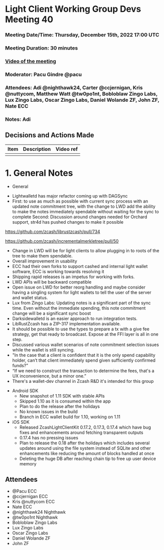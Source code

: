 # Light Client Working Group Devs Meeting 40
### Meeting Date/Time: Thursday, December 15th, 2022 17:00 UTC
### Meeting Duration: 30 minutes
### [Video of the meeting](not-recorded)
### Moderator: Pacu Gindre @pacu
### Attendees: Adi @nighthawk24, Carter @ccjernigan, Kris @nuttycom, Matthew Watt @tw0po1nt, Bobloblaw Zingo Labs, Lux Zingo Labs, Oscar Zingo Labs, Daniel Wolande ZF, John ZF, Nate ECC
### Notes: Adi

## Decisions and Actions Made
| Item | Description | Video ref |
| ------------- | ----------- | --------- |
| | ||


# 1. General Notes
* General
 - Lightwalletd has major refactor coming up with DAGSync
 - First: to use as much as possible with current sync process with an updated note commitment tree, with the change to LWD add the ability to make the notes immediately spendable without waiting for the sync to complete
Second: Discussion around changes needed for Orchard support, str4d has pushed changes to make it possible

https://github.com/zcash/librustzcash/pull/734

https://github.com/zcash/incrementalmerkletree/pull/50

 - Change in LWD will be for light clients to allow plugging in to roots of the tree to make them spendable.
 - Overall improvement in usability
 - ECC had their own forks to support cashed and internal light wallet software, ECC is working towards resolving it
 - Shipping rapid releases is an impetus for working with forks.
 - LWD APIs will be backward compatible
 - Open issue on LWD for better reorg handling and maybe consider having a singling system for light wallets to tell the user of the server and wallet status.
 - Lux from Zingo Labs: Updating notes is a significant part of the sync time. Even without the immediate spending, this note commitment change will be a significant sync boost
 - Darksidewalletd is an easier approach to run integration tests.
 - LibRustZcash has a ZIP-317 implementation available.
 - It should be possible to use the types to prepare a tx with a give fee strategy, get that ready to broadcast. Expose at the FFI layer is all in one step.
 - Discussed various wallet scenarios of note commitment selection issues while the wallet is still syncing.
- "In the case that a client is confident that it is the only spend capability holder, can’t that client immediately spend given sufficiently confirmed funds?”
- “If we need to construct the transaction to determine the fees, that's a UX inconvenience, but a minor one.”
- There's a wallet-dev channel in Zcash R&D it's intended for this group

* Android SDK
  - New snapshot of 1.11 SDK with stable APIs
  - Skipped 1.10 as it is consumed within the app
  - Plan to do the release after the holidays
  - No known issues in the build
  - Branch in ECC wallet build for 1.10, working on 1.11
* iOS SDK
  - Released ZcashLightClientKit 0.17.2, 0.17.3, 0.17.4 which have bug fixes and enhancements around fetching transparent outputs
  - 0.17.4 has no pressing issues
  - Plan to release the 0.18 after the holidays which includes several updates around using the file system instead of SQLite and other enhancements like reducing the amount of blocks handled at once
  - Deleting the huge DB after reaching chain tip to free up user device memory

## Attendees
* @Pacu ECC
* @ccjernigan ECC
* Kris @nuttycom ECC
* Nate ECC
* @nighthawk24 Nighthawk
* @tw0po1nt Nighthawk
* Bobloblaw Zingo Labs
* Lux Zingo Labs
* Oscar Zingo Labs
* Daniel Wolande ZF
* John ZF